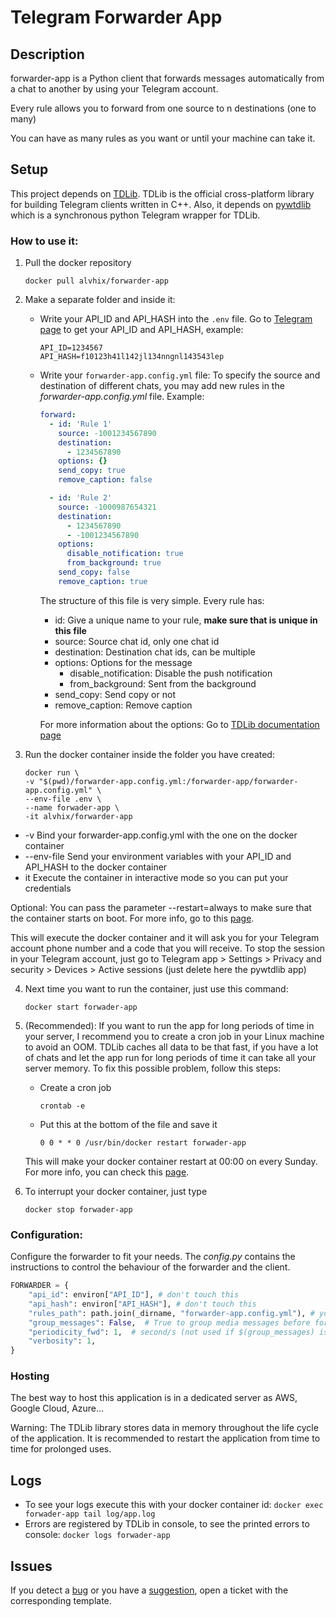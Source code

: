 # Telegram Forwarder App

## Description

forwarder-app is a Python client that forwards messages automatically from a chat to another by using your Telegram account.

Every rule allows you to forward from one source to n destinations (one to many)

You can have as many rules as you want or until your machine can take it.

## Setup

This project depends on [TDLib](https://github.com/tdlib/td). TDLib is the official cross-platform library for building Telegram clients written in C++.
Also, it depends on [pywtdlib](https://github.com/alvhix/pywtdlib) which is a synchronous python Telegram wrapper for TDLib.

### How to use it:

1. Pull the docker repository

   ```
   docker pull alvhix/forwarder-app
   ```

2. Make a separate folder and inside it:

   - Write your API_ID and API_HASH into the `.env` file.
     Go to [Telegram page](https://my.telegram.org) to get your API_ID and API_HASH, example:

     ```
     API_ID=1234567
     API_HASH=f10123h41l142jl134nngnl143543lep
     ```

   - Write your `forwarder-app.config.yml` file:
     To specify the source and destination of different chats, you may add new rules in the _forwarder-app.config.yml_ file. Example:

     ```yaml
     forward:
       - id: 'Rule 1'
         source: -1001234567890
         destination:
           - 1234567890
         options: {}
         send_copy: true
         remove_caption: false

       - id: 'Rule 2'
         source: -1000987654321
         destination:
           - 1234567890
           - -1001234567890
         options:
           disable_notification: true
           from_background: true
         send_copy: false
         remove_caption: true
     ```

     The structure of this file is very simple. Every rule has:

     - id: Give a unique name to your rule, **make sure that is unique in this file**
     - source: Source chat id, only one chat id
     - destination: Destination chat ids, can be multiple
     - options: Options for the message
       - disable_notification: Disable the push notification
       - from_background: Sent from the background
     - send_copy: Send copy or not
     - remove_caption: Remove caption

     For more information about the options: Go to [TDLib documentation page](https://core.telegram.org/tdlib/docs/classtd_1_1td__api_1_1forward_messages.html#a6c645037c9b1fb40a3cad767f7bf2c15)

3. Run the docker container inside the folder you have created:

   ```
   docker run \
   -v "$(pwd)/forwarder-app.config.yml:/forwarder-app/forwarder-app.config.yml" \
   --env-file .env \
   --name forwader-app \
   -it alvhix/forwarder-app
   ```

- -v Bind your forwarder-app.config.yml with the one on the docker container
- --env-file Send your environment variables with your API_ID and API_HASH to the docker container
- it Execute the container in interactive mode so you can put your credentials

Optional: You can pass the parameter --restart=always to make sure that the container starts on boot. For more info, go to this [page](https://docs.docker.com/config/containers/start-containers-automatically/).

This will execute the docker container and it will ask you for your Telegram account phone number and a code that you will receive. To stop the session in your Telegram account, just go to Telegram app > Settings > Privacy and security > Devices > Active sessions (just delete here the pywtdlib app)

4. Next time you want to run the container, just use this command:

   ```
   docker start forwader-app
   ```

5. (Recommended): If you want to run the app for long periods of time in your server, I recommend you to create a cron job in your Linux machine to avoid an OOM. TDLib caches all data to be that fast, if you have a lot of chats and let the app run for long periods of time it can take all your server memory. To fix this possible problem, follow this steps:

   - Create a cron job

     ```
     crontab -e
     ```

   - Put this at the bottom of the file and save it

     ```
     0 0 * * 0 /usr/bin/docker restart forwader-app
     ```

   This will make your docker container restart at 00:00 on every Sunday. For more info, you can check this [page](https://crontab.guru/).

6. To interrupt your docker container, just type

   ```
   docker stop forwader-app
   ```

### Configuration:

Configure the forwarder to fit your needs. The _config.py_ contains the instructions to control the behaviour of the forwarder and the client.

```python
FORWARDER = {
    "api_id": environ["API_ID"], # don't touch this
    "api_hash": environ["API_HASH"], # don't touch this
    "rules_path": path.join(_dirname, "forwarder-app.config.yml"), # you can specify other path to your rules file
    "group_messages": False,  # True to group media messages before forwarding, (it may take $(periodicity_fwd) second/s to forward)
    "periodicity_fwd": 1,  # second/s (not used if $(group_messages) is false)
    "verbosity": 1,
}
```

### Hosting

The best way to host this application is in a dedicated server as AWS, Google Cloud, Azure...

Warning: The TDLib library stores data in memory throughout the life cycle of the application. It is recommended to restart the application from time to time for prolonged uses.

## Logs

- To see your logs execute this with your docker container id: `docker exec forwader-app tail log/app.log`
- Errors are registered by TDLib in console, to see the printed errors to console: `docker logs forwader-app`

## Issues

If you detect a [bug](.github/ISSUE_TEMPLATE/bug_report.md) or you have a [suggestion](.github/ISSUE_TEMPLATE/feature_request.md), open a ticket with the corresponding template.
